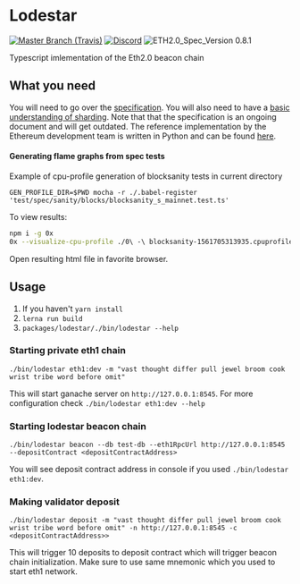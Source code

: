 # Lodestar
[![](https://img.shields.io/travis/com/ChainSafe/lodestar/master.svg?label=master&logo=travis "Master Branch (Travis)")](https://travis-ci.com/ChainSafe/lodestar)
[![Discord](https://img.shields.io/discord/593655374469660673.svg?label=Discord&logo=discord)](https://discord.gg/aMxzVcr)
![ETH2.0_Spec_Version 0.8.1](https://img.shields.io/badge/ETH2.0_Spec_Version-0.8.1-2e86c1.svg)

Typescript imlementation of the Eth2.0 beacon chain

## What you need
You will need to go over the [specification](https://github.com/ethereum/eth2.0-specs). You will also need to have a [basic understanding of sharding](https://github.com/ethereum/wiki/wiki/Sharding-FAQs). Note that that the specification is an ongoing document and will get outdated. The reference implementation by the Ethereum development team is written in Python and can be found [here](https://github.com/ethereum/beacon_chain).

#### Generating flame graphs from spec tests
Example of cpu-profile generation of blocksanity tests in current directory

`GEN_PROFILE_DIR=$PWD mocha -r ./.babel-register 'test/spec/sanity/blocks/blocksanity_s_mainnet.test.ts'`

To view results:
```bash
npm i -g 0x
0x --visualize-cpu-profile ./0\ -\ blocksanity-1561705313935.cpuprofile
```
Open resulting html file in favorite browser.

## Usage
1. If you haven't `yarn install`
2. `lerna run build`
3. `packages/lodestar/./bin/lodestar --help`

### Starting private eth1 chain

`./bin/lodestar eth1:dev -m "vast thought differ pull jewel broom cook wrist tribe word before omit"`

This will start ganache server on `http://127.0.0.1:8545`. For more configuration check `./bin/lodestar eth1:dev --help`

### Starting lodestar beacon chain

`./bin/lodestar beacon --db test-db --eth1RpcUrl http://127.0.0.1:8545 --depositContract <depositContractAddress>`

You will see deposit contract address in console if you used `./bin/lodestar eth1:dev`.

### Making validator deposit

`./bin/lodestar deposit -m "vast thought differ pull jewel broom cook wrist tribe word before omit" -n http://127.0.0.1:8545 -c <depositContractAddress>>`

This will trigger 10 deposits to deposit contract which will trigger beacon chain initialization. Make sure to use same mnemonic which you used to start eth1 network.
